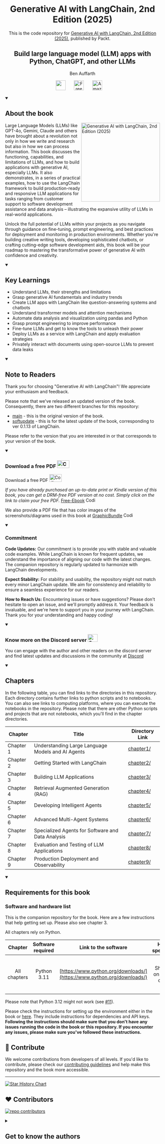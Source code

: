 <h1 align="center">
Generative AI with LangChain, 2nd Edition (2025)</h1>
<p align="center">This is the code repository for <a href ="https://amzn.to/43PuIkQ"> Generative AI with LangChain, 2nd Edition (2025)</a>, published by Packt.
</p>

<h2 align="center">
Build large language model (LLM) apps with Python, ChatGPT, and other LLMs 
</h2>
<p align="center">
Ben Auffarth</p>

<p align="center">
   <a href="https://packt.link/lang" alt="Discord" title="Learn more on the Discord server"><img width="32px" src="https://cliply.co/wp-content/uploads/2021/08/372108630_DISCORD_LOGO_400.gif"/></a>
  &#8287;&#8287;&#8287;&#8287;&#8287;
  <a href="https://packt.link/free-ebook/9781835083468"><img width="32px" alt="Free PDF" title="Free PDF" src="https://cdn-icons-png.flaticon.com/512/4726/4726010.png"/></a>
 &#8287;&#8287;&#8287;&#8287;&#8287;
   <a href="https://amzn.to/43PuIkQ"><img width="32px" alt="Amazon" title="Get your copy" src="https://cdn-icons-png.flaticon.com/512/15466/15466027.png"/></a>
  &#8287;&#8287;&#8287;&#8287;&#8287;
</p>
<details open> 
  <summary><h2>About the book</summary>
<a href="https://amzn.to/43PuIkQ">
<img src="https://content.packt.com/B21269/cover_image_small.jpg" alt="Generative AI with LangChain, 2nd Edition (2025)" height="256px" align="right">
</a>

Large Language Models (LLMs) like GPT-4o, Gemini, Claude and others have brought about a revolution not only in how we write and research but also in how we can process information. This book discusses the functioning, capabilities, and limitations of LLMs, and how to build applications with generative AI, especially LLMs. It also demonstrates, in a series of practical examples, how to use the LangChain framework to build production-ready and responsive LLM applications for tasks ranging from customer support to software development assistance and data analysis – illustrating the expansive utility of LLMs in real-world applications.

Unlock the full potential of LLMs within your projects as you navigate through guidance on fine-tuning, prompt engineering, and best practices for deployment and monitoring in production environments. Whether you're building creative writing tools, developing sophisticated chatbots, or crafting cutting-edge software development aids, this book will be your roadmap to mastering the transformative power of generative AI with confidence and creativity.

</details>
<details open> 
  <summary><h2>Key Learnings</summary>
<ul>

<li>Understand LLMs, their strengths and limitations</li>

<li>Grasp generative AI fundamentals and industry trends</li>

<li>Create LLM apps with LangChain like question-answering systems and chatbots</li>

<li>Understand transformer models and attention mechanisms</li>

<li>Automate data analysis and visualization using pandas and Python</li>

<li>Grasp prompt engineering to improve performance</li>

<li>Fine-tune LLMs and get to know the tools to unleash their power</li>

<li>Deploy LLMs as a service with LangChain and apply evaluation strategies</li>

<li>Privately interact with documents using open-source LLMs to prevent data leaks</li>

</ul>

  </details>
  <details open>
<summary><h2>Note to Readers</summary>

Thank you for choosing "Generative AI with LangChain"! We appreciate your enthusiasm and feedback.

Please note that we've released an updated version of the book. Consequently, there are two different branches for this repository: 
* [main](https://github.com/benman1/generative_ai_with_langchain/tree/main) - this is the original version of the book.
* [softupdate](https://github.com/benman1/generative_ai_with_langchain/tree/softupdate) - this is for the latest update of the book, corresponding to ver 0.1.13 of LangChain.

Please refer to the version that you are interested in or that corresponds to your version of the book.
</details>

<details open>
<summary><h3>Download a free PDF <img alt="Coding" height="25" width="40" src="https://emergency.com.au/wp-content/uploads/2021/03/free.gif"></summary>
Download a free PDF <img alt="Coding" height="25" width="40" src="https://emergency.com.au/wp-content/uploads/2021/03/free.gif">

_If you have already purchased an up-to-date print or Kindle version of this book, you can get a DRM-free PDF version at no cost. Simply click on the link to claim your free PDF._
[Free-Ebook](https://packt.link/free-ebook/9781835083468) <img alt="Coding" height="15" width="35"  src="https://media.tenor.com/ex_HDD_k5P8AAAAi/habbo-habbohotel.gif">

We also provide a PDF file that has color images of the screenshots/diagrams used in this book at [GraphicBundle](https://packt.link/gbp/9781835083468) <img alt="Coding" height="15" width="35"  src="https://media.tenor.com/ex_HDD_k5P8AAAAi/habbo-habbohotel.gif">
</details>

<details open>
<summary><h3>Commitment</summary>

<b>Code Updates:</b> Our commitment is to provide you with stable and valuable code examples. While LangChain is known for frequent updates, we understand the importance of aligning our code with the latest changes. The companion repository is regularly updated to harmonize with LangChain developments.

<b>Expect Stability:</b> For stability and usability, the repository might not match every minor LangChain update. We aim for consistency and reliability to ensure a seamless experience for our readers. 

<b>How to Reach Us:</b> Encountering issues or have suggestions? Please don't hesitate to open an issue, and we'll promptly address it. Your feedback is invaluable, and we're here to support you in your journey with LangChain.
Thank you for your understanding and happy coding!
</details>

<details open> 
   <summary><h3>Know more on the Discord server <img alt="Coding" height="25" width="32"  src="https://cliply.co/wp-content/uploads/2021/08/372108630_DISCORD_LOGO_400.gif"></summary>

You can engage with the author and other readers on the discord server and find latest updates and discussions in the community at [Discord](https://packt.link/lang)
</details>

<details open> 
  <summary><h2>Chapters</summary>

In the following table, you can find links to the directories in this repository. Each directory contains further links to python scripts and to notebooks. You can also see links to computing platforms, where you can execute the notebooks in the repository. Please note that there are other Python scripts and projects that are not notebooks, which you'll find in the chapter directories.

| Chapter | Title | Directory Link |
|---------|-------|----------------|
| Chapter 1 | Understanding Large Language Models and AI Agents | [chapter1/](./chapter1) |
| Chapter 2 | Getting Started with LangChain | [chapter2/](./chapter2) |
| Chapter 3 | Building LLM Applications | [chapter3/](./chapter3) |
| Chapter 4 | Retrieval Augmented Generation (RAG) | [chapter4/](./chapter4) |
| Chapter 5 | Developing Intelligent Agents | [chapter5/](./chapter5) |
| Chapter 6 | Advanced Multi-Agent Systems | [chapter6/](./chapter6) |
| Chapter 7 | Specialized Agents for Software and Data Analysis | [chapter7/](./chapter7) |
| Chapter 8 | Evaluation and Testing of LLM Applications | [chapter8/](./chapter8) |
| Chapter 9 | Production Deployment and Observability | [chapter9/](./chapter9) |


</details>


<details open> 
  <summary><h2>Requirements for this book</summary>
  
### Software and hardware list
This is the companion repository for the book. Here are a few instructions that help getting set up. Please also see chapter 3. 

All chapters rely on Python. 

| Chapter | Software required    | Link to the software    | Hardware specifications    | OS required    |
|:---:  |:---:  |:---:  |:---:  |:---:  |
| All chapters  | Python 3.11  | [https://www.python.org/downloads/](https://www.python.org/downloads/) | Should work on any recent computer | Windows, MacOS, Linux (any), macOS, Windows |

Please note that Python 3.12 might not work (see [#11](/../../issues/11)).

Please check the instructions for setting up the environment either in the book or [here](./SETUP.md). They include instructions for dependencies and API keys. **Following the instructions should make sure that you don't have any issues running the code in the book or this repository. If you encounter any issues, please make sure you've followed these instructions.**


## 👋 Contribute

We welcome contributions from developers of all levels. If you'd like to contribute, please check our [contributing guidelines](./CONTRIBUTING.md) and help make this repository and the book more accessible.

---
[![Star History Chart](https://api.star-history.com/svg?repos=benman1/generative_ai_with_langchain&type=Timeline)](https://star-history.com/#benman1/generative_ai_with_langchain&Date)


## ❤️ Contributors

[![repo contributors](https://contrib.rocks/image?repo=benman1/generative_ai_with_langchain)](https://github.com/benman1/generative_ai_with_langchain/graphs/contributors)


<details> 
  <summary><h2>Get to know the authors</h2></summary>

_Ben Auffarth_ [Ben Auffarth](https://benauffarth.com) is a full-stack data scientist with more than 15 years of work experience. With a background and Ph.D. in computational and cognitive neuroscience, he has designed and conducted wet lab experiments on cell cultures, analyzed experiments with terabytes of data, run brain models on IBM supercomputers with up to 64k cores, built production systems processing hundreds and thousands of transactions per day, and trained language models on a large corpus of text documents. He co-founded and is the former president of Data Science Speakers, London.

</details>
